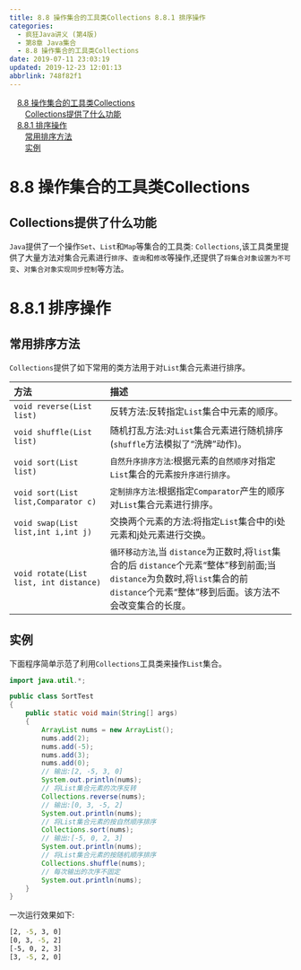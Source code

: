 ```yaml
---
title: 8.8 操作集合的工具类Collections 8.8.1 排序操作
categories: 
  - 疯狂Java讲义 (第4版)
  - 第8章 Java集合
  - 8.8 操作集合的工具类Collections
date: 2019-07-11 23:03:19
updated: 2019-12-23 12:01:13
abbrlink: 748f82f1
---
```

<div id='my_toc'><a href="/JavaReadingNotes/748f82f1/#8-8-操作集合的工具类Collections" class="header_1">8.8 操作集合的工具类Collections</a>&nbsp;<br><a href="/JavaReadingNotes/748f82f1/#Collections提供了什么功能" class="header_2">Collections提供了什么功能</a>&nbsp;<br><a href="/JavaReadingNotes/748f82f1/#8-8-1-排序操作" class="header_1">8.8.1 排序操作</a>&nbsp;<br><a href="/JavaReadingNotes/748f82f1/#常用排序方法" class="header_2">常用排序方法</a>&nbsp;<br><a href="/JavaReadingNotes/748f82f1/#实例" class="header_2">实例</a>&nbsp;<br></div>
<style>.header_1{margin-left: 1em;}.header_2{margin-left: 2em;}.header_3{margin-left: 3em;}.header_4{margin-left: 4em;}.header_5{margin-left: 5em;}.header_6{margin-left: 6em;}</style>
<!--more-->
<script>if (navigator.platform.search('arm')==-1){document.getElementById('my_toc').style.display = 'none';}var e,p = document.getElementsByTagName('p');while (p.length>0) {e = p[0];e.parentElement.removeChild(e);}</script>

<!--end-->
# 8.8 操作集合的工具类Collections #
## Collections提供了什么功能 ##
`Java`提供了一个操作`Set`、`List`和`Map`等集合的工具类: `Collections`,该工具类里提供了大量方法对集合元素进行`排序`、`查询`和`修改`等操作,还提供了`将集合对象设置为不可变`、`对集合对象实现同步控制`等方法。
# 8.8.1 排序操作 #
## 常用排序方法 ##
`Collections`提供了如下常用的类方法用于对`List`集合元素进行排序。

|方法|描述|
|:---|:---|
|`void reverse(List list)`|反转方法:反转指定`List`集合中元素的顺序。|
|`void shuffle(List list)`|随机打乱方法:对`List`集合元素进行随机排序(`shuffle`方法模拟了“洗牌”动作)。|
|`void sort(List list)`|`自然升序排序方法`:根据元素的`自然顺序`对指定`List`集合的元素`按升序进行排序`。|
|`void sort(List list,Comparator c)`|`定制排序方法`:根据指定`Comparator`产生的顺序对`List`集合元素进行排序。|
|`void swap(List list,int i,int j)`|交换两个元素的方法:将指定`List`集合中的i处元素和j处元素进行交换。|
|`void rotate(List list, int distance)`|`循环移动方法`,当 `distance`为正数时,将`list`集合的后 `distance`个元素“整体”移到前面;当 `distance`为负数时,将`list`集合的前 `distance`个元素“整体”移到后面。该方法不会改变集合的长度。|

## 实例 ##
下面程序简单示范了利用`Collections`工具类来操作`List`集合。
```java
import java.util.*;

public class SortTest
{
    public static void main(String[] args)
    {
        ArrayList nums = new ArrayList();
        nums.add(2);
        nums.add(-5);
        nums.add(3);
        nums.add(0);
        // 输出:[2, -5, 3, 0]
        System.out.println(nums); 
        // 将List集合元素的次序反转
        Collections.reverse(nums); 
        // 输出:[0, 3, -5, 2]
        System.out.println(nums); 
        // 将List集合元素的按自然顺序排序
        Collections.sort(nums); 
        // 输出:[-5, 0, 2, 3]
        System.out.println(nums); 
        // 将List集合元素的按随机顺序排序
        Collections.shuffle(nums); 
        // 每次输出的次序不固定
        System.out.println(nums); 
    }
}
```
一次运行效果如下:
```cmd
[2, -5, 3, 0]
[0, 3, -5, 2]
[-5, 0, 2, 3]
[3, -5, 2, 0]
```
